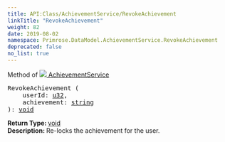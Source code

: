 ```yaml
---
title: API:Class/AchievementService/RevokeAchievement
linkTitle: "RevokeAchievement"
weight: 82
date: 2019-08-02
namespace: Primrose.DataModel.AchievementService.RevokeAchievement
deprecated: false
no_list: true
---
```

Method of <a href="/docs/api-reference/Class/AchievementService"><img src="/icons/silk/award_star_gold_1.png"/>&nbsp;AchievementService</a>
<pre class="method-declaration">
RevokeAchievement (
    userId: <a class="type" href="/docs/api-reference/System/Primitives#uint32">u32</a>,
    achievement: <a class="type" href="/docs/api-reference/System/string">string</a>
): <a class="type" href="/docs/api-reference/System/void">void</a></pre>
<b>Return Type: </b>
<a class="type" href="/docs/api-reference/System/void">void</a>
<br/>
<b>Description: </b>
Re-locks the achievement for the user.

